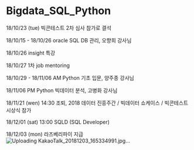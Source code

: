 # Bigdata_SQL_Python

18/10/23 (tue) 빅콘테스트  2차 심사 참가로 결석

18/10/15 - 18/10/26 oracle SQL DB 관리, 오향희 강사님

18/10/26 insight 특강

18/10/27 1차 job mentoring

18/10/29 - 18/11/06 AM Python 기초 입문, 양주종 강사님

18/11/06 PM Python 빅데이터 분석, 고병화 강사님

18/11/21 (wen) 14:30 조퇴, 2018 데이터 진흥주간 / 빅데이터 쇼케이스 / 빅콘테스트 시상식 참가

18/12/01 (sat) 13:00 SQLD (SQL Developer) 

18/12/03 (mon) 라즈베리파이 지급
![Uploading KakaoTalk_20181203_165334991.jpg…]()
